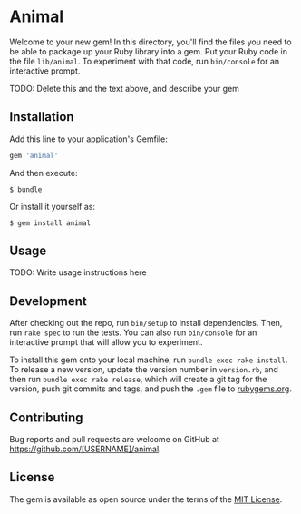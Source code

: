 # Animal

Welcome to your new gem! In this directory, you'll find the files you need to be able to package up your Ruby library into a gem. Put your Ruby code in the file `lib/animal`. To experiment with that code, run `bin/console` for an interactive prompt.

TODO: Delete this and the text above, and describe your gem

## Installation

Add this line to your application's Gemfile:

```ruby
gem 'animal'
```

And then execute:

    $ bundle

Or install it yourself as:

    $ gem install animal

## Usage

TODO: Write usage instructions here

## Development

After checking out the repo, run `bin/setup` to install dependencies. Then, run `rake spec` to run the tests. You can also run `bin/console` for an interactive prompt that will allow you to experiment.

To install this gem onto your local machine, run `bundle exec rake install`. To release a new version, update the version number in `version.rb`, and then run `bundle exec rake release`, which will create a git tag for the version, push git commits and tags, and push the `.gem` file to [rubygems.org](https://rubygems.org).

## Contributing

Bug reports and pull requests are welcome on GitHub at https://github.com/[USERNAME]/animal.


## License

The gem is available as open source under the terms of the [MIT License](http://opensource.org/licenses/MIT).

